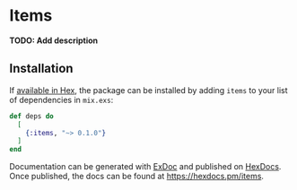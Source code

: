 # Items

**TODO: Add description**

## Installation

If [available in Hex](https://hex.pm/docs/publish), the package can be installed
by adding `items` to your list of dependencies in `mix.exs`:

```elixir
def deps do
  [
    {:items, "~> 0.1.0"}
  ]
end
```

Documentation can be generated with [ExDoc](https://github.com/elixir-lang/ex_doc)
and published on [HexDocs](https://hexdocs.pm). Once published, the docs can
be found at <https://hexdocs.pm/items>.

